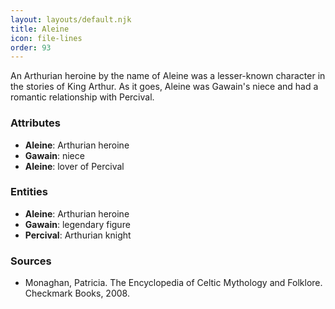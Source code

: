 ```yaml
---
layout: layouts/default.njk
title: Aleine
icon: file-lines
order: 93
---
```

An Arthurian heroine by the name of Aleine was a lesser-known character in the stories of King Arthur. As it goes, Aleine was Gawain's niece and had a romantic relationship with Percival.

### Attributes

- **Aleine**: Arthurian heroine
- **Gawain**: niece
- **Aleine**: lover of Percival

### Entities

- **Aleine**: Arthurian heroine
- **Gawain**: legendary figure
- **Percival**: Arthurian knight

### Sources

- Monaghan, Patricia. The Encyclopedia of Celtic Mythology and Folklore. Checkmark Books, 2008.

